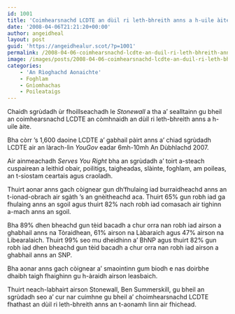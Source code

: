 ```yaml
---
id: 1001
title: 'Coimhearsnachd LCDTE an dùil ri leth-bhreith anns a h-uile àite'
date: '2008-04-06T21:21:20+00:00'
author: angeidheal
layout: post
guid: 'https://angeidhealur.scot/?p=1001'
permalink: /2008-04-06-coimhearsnachd-lcdte-an-duil-ri-leth-bhreith-anns-a-h-uile-aite/
image: /images/posts/2008-04-06-coimhearsnachd-lcdte-an-duil-ri-leth-bhreith-anns-a-h-uile-a-aite.webp
categories:
    - 'An Rìoghachd Aonaichte'
    - Foghlam
    - Gnìomhachas
    - Poileataigs
---
```


Chaidh sgrùdadh ùr fhoillseachadh le *Stonewall* a tha a’ sealltainn gu bheil an coimhearsnachd LCDTE an còmhnaidh an dùil ri leth-bhreith anns a h-uile àite.

Bha còrr ’s 1,600 daoine LCDTE a’ gabhail pàirt anns a’ chiad sgrùdadh LCDTE air an làrach-lìn *YouGov* eadar 6mh-10mh An Dùbhlachd 2007.

Air ainmeachadh *Serves You Right* bha an sgrùdadh a’ toirt a-steach cuspairean a leithid obair, poilitigs, taigheadas, slàinte, foghlam, am poileas, an t-siostam ceartais agus craoladh.

Thuirt aonar anns gach còignear gun dh’fhulaing iad burraidheachd anns an t-ionad-obrach air sgàth ’s an gnèitheachd aca. Thuirt 65% gun robh iad ga fhulaing anns an sgoil agus thuirt 82% nach robh iad comasach air tighinn a-mach anns an sgoil.

Bha 89% dhen bheachd gun tèid bacadh a chur orra nan robh iad airson a ghabhail anns na Tòraidhean, 61% airson na Làbaraich agus 47% airson na Libearalaich. Thuirt 99% seo mu dheidhinn a’ BhNP agus thuirt 82% gun robh iad dhen bheachd gun tèid bacadh a chur orra nan robh iad airson a ghabhail anns an SNP.

Bha aonar anns gach còignear a’ smaointinn gum biodh e nas doirbhe dhaibh taigh fhaighinn gu h-àraidh airson leasbaich.

Thuirt neach-labhairt airson Stonewall, Ben Summerskill, gu bheil an sgrùdadh seo a’ cur nar cuimhne gu bheil a’ choimhearsnachd LCDTE fhathast an dùil ri leth-bhreith anns an t-aonamh linn air fhichead.
